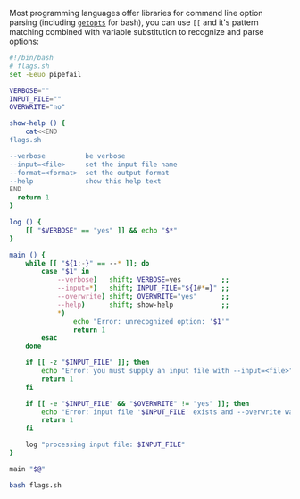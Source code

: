 Most programming languages offer libraries for command line option parsing (including [`getopts`](https://en.wikipedia.org/wiki/Getopts) for bash), you can use `[[` and it's pattern matching combined with variable substitution to recognize and parse options:

```bash
#!/bin/bash
# flags.sh
set -Eeuo pipefail

VERBOSE=""
INPUT_FILE=""
OVERWRITE="no"

show-help () {
    cat<<END
flags.sh

--verbose          be verbose
--input=<file>     set the input file name
--format=<format>  set the output format
--help             show this help text
END
  return 1
}

log () {
    [[ "$VERBOSE" == "yes" ]] && echo "$*"
}

main () {
    while [[ "${1:-}" == --* ]]; do
        case "$1" in
            --verbose)   shift; VERBOSE=yes          ;;
            --input=*)   shift; INPUT_FILE="${1#*=}" ;;
            --overwrite) shift; OVERWRITE="yes"      ;;
            --help)      shift; show-help            ;;
            *)
                echo "Error: unrecognized option: '$1'"
                return 1
        esac
    done

    if [[ -z "$INPUT_FILE" ]]; then
        echo "Error: you must supply an input file with --input=<file>"
        return 1
    fi

    if [[ -e "$INPUT_FILE" && "$OVERWRITE" != "yes" ]]; then
        echo "Error: input file '$INPUT_FILE' exists and --overwrite was not passed"
        return 1
    fi

    log "processing input file: $INPUT_FILE"
}

main "$@"
```

```bash
bash flags.sh

```
